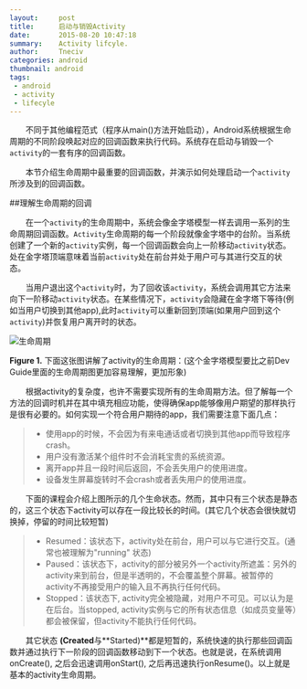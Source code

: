 ```yaml
---
layout:     post
title:      启动与销毁Activity
date:       2015-08-20 10:47:18
summary:    Activity lifcyle.
author:     Tneciv
categories: android
thumbnail: android
tags:
 - android
 - activity
 - lifecyle
---
```


&emsp;&emsp;不同于其他编程范式（程序从main()方法开始启动），Android系统根据生命周期的不同阶段唤起对应的回调函数来执行代码。系统存在启动与销毁一个``activity``的一套有序的回调函数。

&emsp;&emsp;本节介绍生命周期中最重要的回调函数，并演示如何处理启动一个``activity``所涉及到的回调函数。

##理解生命周期的回调

&emsp;&emsp;在一个``activity``的生命周期中，系统会像金字塔模型一样去调用一系列的生命周期回调函数。``Activity``生命周期的每一个阶段就像金字塔中的台阶。当系统创建了一个新的``activity``实例，每一个回调函数会向上一阶移动``activity``状态。处在金字塔顶端意味着当前``activity``处在前台并处于用户可与其进行交互的状态。

&emsp;&emsp;当用户退出这个``activity``时，为了回收该``activity``，系统会调用其它方法来向下一阶移动``activity``状态。在某些情况下，``activity``会隐藏在金字塔下等待(例如当用户切换到其他app),此时``activity``可以重新回到顶端(如果用户回到这个``activity``)并恢复用户离开时的状态。

![生命周期](http://i.imgur.com/6MnA9s6.png)

**Figure 1.** 下面这张图讲解了activity的生命周期：(这个金字塔模型要比之前Dev Guide里面的生命周期图更加容易理解，更加形象)

&emsp;&emsp;根据activity的复杂度，也许不需要实现所有的生命周期方法。但了解每一个方法的回调时机并在其中填充相应功能，使得确保app能够像用户期望的那样执行是很有必要的。如何实现一个符合用户期待的app，我们需要注意下面几点：

> * 使用app的时候，不会因为有来电通话或者切换到其他app而导致程序crash。
> * 用户没有激活某个组件时不会消耗宝贵的系统资源。
> * 离开app并且一段时间后返回，不会丢失用户的使用进度。
> * 设备发生屏幕旋转时不会crash或者丢失用户的使用进度。


&emsp;&emsp;下面的课程会介绍上图所示的几个生命状态。然而，其中只有三个状态是静态的，这三个状态下activity可以存在一段比较长的时间。(其它几个状态会很快就切换掉，停留的时间比较短暂)

> * Resumed：该状态下，activity处在前台，用户可以与它进行交互。(通常也被理解为"running" 状态)
> * Paused：该状态下，activity的部分被另外一个activity所遮盖：另外的activity来到前台，但是半透明的，不会覆盖整个屏幕。被暂停的activity不再接受用户的输入且不再执行任何代码。
> * Stopped：该状态下, activity完全被隐藏，对用户不可见。可以认为是在后台。当stopped, activity实例与它的所有状态信息（如成员变量等）都会被保留，但activity不能执行任何代码。

&emsp;&emsp;其它状态 **(Created**与**Started)**都是短暂的，系统快速的执行那些回调函数并通过执行下一阶段的回调函数移动到下一个状态。也就是说，在系统调用onCreate(), 之后会迅速调用onStart(), 之后再迅速执行onResume()。以上就是基本的activity生命周期。

